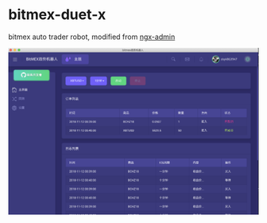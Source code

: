 # bitmex-duet-x
bitmex auto trader robot, modified from [ngx-admin](https://github.com/akveo/ngx-admin)
<p align="center"><img src="assets/images/app.png"></p>